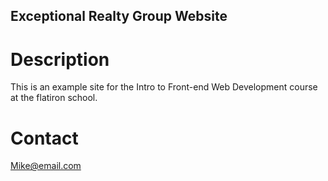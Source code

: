 Exceptional Realty Group Website
---

# Description

This is an example site for the Intro to Front-end Web
Development course at the flatiron school.

# Contact
Mike@email.com